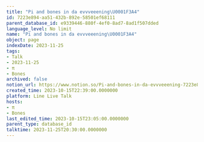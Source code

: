 ```yaml
---
title: "Pi and bones in da evvveeening\U0001F3A4"
id: 7223e894-aa51-432b-892e-58501ef68111
parent_database_id: e9339446-880f-4ef0-8ad7-8ad1f507dded
language_level: No limit
name: "Pi and bones in da evvveeening\U0001F3A4"
object: page
indexDate: 2023-11-25
tags:
- Talk
- 2023-11-25
- π
- Bones
archived: false
notion_url: https://www.notion.so/Pi-and-bones-in-da-evvveeening-7223e894aa51432b892e58501ef68111
created_time: 2023-10-15T22:39:00.0000000
platform: Line Live Talk
hosts:
- π
- Bones
last_edited_time: 2023-10-15T23:05:00.0000000
parent_type: database_id
talktime: 2023-11-25T20:30:00.0000000
---
```



   
   
   
   

   
























